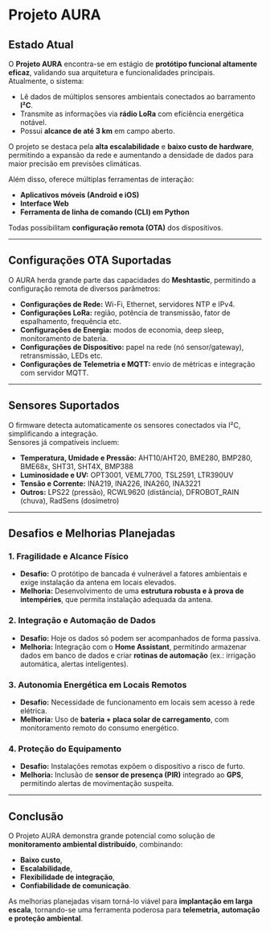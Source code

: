 # Projeto AURA

## Estado Atual
O **Projeto AURA** encontra-se em estágio de **protótipo funcional altamente eficaz**, validando sua arquitetura e funcionalidades principais.  
Atualmente, o sistema:

- Lê dados de múltiplos sensores ambientais conectados ao barramento **I²C**.  
- Transmite as informações via **rádio LoRa** com eficiência energética notável.  
- Possui **alcance de até 3 km** em campo aberto.  

O projeto se destaca pela **alta escalabilidade** e **baixo custo de hardware**, permitindo a expansão da rede e aumentando a densidade de dados para maior precisão em previsões climáticas.  

Além disso, oferece múltiplas ferramentas de interação:  
- **Aplicativos móveis (Android e iOS)**  
- **Interface Web**  
- **Ferramenta de linha de comando (CLI) em Python**  

Todas possibilitam **configuração remota (OTA)** dos dispositivos.

---

## Configurações OTA Suportadas
O AURA herda grande parte das capacidades do **Meshtastic**, permitindo a configuração remota de diversos parâmetros:

- **Configurações de Rede:** Wi-Fi, Ethernet, servidores NTP e IPv4.  
- **Configurações LoRa:** região, potência de transmissão, fator de espalhamento, frequência etc.  
- **Configurações de Energia:** modos de economia, deep sleep, monitoramento de bateria.  
- **Configurações de Dispositivo:** papel na rede (nó sensor/gateway), retransmissão, LEDs etc.  
- **Configurações de Telemetria e MQTT:** envio de métricas e integração com servidor MQTT.  

---

## Sensores Suportados
O firmware detecta automaticamente os sensores conectados via I²C, simplificando a integração.  
Sensores já compatíveis incluem:

- **Temperatura, Umidade e Pressão:** AHT10/AHT20, BME280, BMP280, BME68x, SHT31, SHT4X, BMP388  
- **Luminosidade e UV:** OPT3001, VEML7700, TSL2591, LTR390UV  
- **Tensão e Corrente:** INA219, INA226, INA260, INA3221  
- **Outros:** LPS22 (pressão), RCWL9620 (distância), DFROBOT_RAIN (chuva), RadSens (dosímetro)  

---

## Desafios e Melhorias Planejadas

### 1. Fragilidade e Alcance Físico
- **Desafio:** O protótipo de bancada é vulnerável a fatores ambientais e exige instalação da antena em locais elevados.  
- **Melhoria:** Desenvolvimento de uma **estrutura robusta e à prova de intempéries**, que permita instalação adequada da antena.

### 2. Integração e Automação de Dados
- **Desafio:** Hoje os dados só podem ser acompanhados de forma passiva.  
- **Melhoria:** Integração com o **Home Assistant**, permitindo armazenar dados em banco de dados e criar **rotinas de automação** (ex.: irrigação automática, alertas inteligentes).  

### 3. Autonomia Energética em Locais Remotos
- **Desafio:** Necessidade de funcionamento em locais sem acesso à rede elétrica.  
- **Melhoria:** Uso de **bateria + placa solar de carregamento**, com monitoramento remoto do consumo energético.  

### 4. Proteção do Equipamento
- **Desafio:** Instalações remotas expõem o dispositivo a risco de furto.  
- **Melhoria:** Inclusão de **sensor de presença (PIR)** integrado ao **GPS**, permitindo alertas de movimentação suspeita.  

---

## Conclusão
O Projeto AURA demonstra grande potencial como solução de **monitoramento ambiental distribuído**, combinando:  
- **Baixo custo**,  
- **Escalabilidade**,  
- **Flexibilidade de integração**,  
- **Confiabilidade de comunicação**.  

As melhorias planejadas visam torná-lo viável para **implantação em larga escala**, tornando-se uma ferramenta poderosa para **telemetria, automação e proteção ambiental**.
